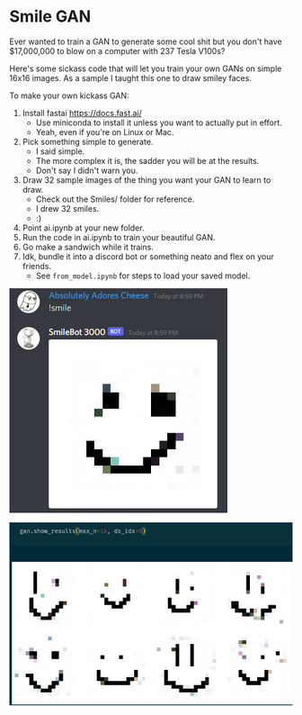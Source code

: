 # Smile GAN

Ever wanted to train a GAN to generate some cool shit but you don't have $17,000,000 to blow on a computer with 237 Tesla V100s?

Here's some sickass code that will let you train your own GANs on simple 16x16 images. As a sample I taught this one to draw smiley faces.

To make your own kickass GAN:
1. Install fastai https://docs.fast.ai/
    - Use miniconda to install it unless you want to actually put in effort.
    - Yeah, even if you're on Linux or Mac.
1. Pick something simple to generate.
    - I said simple.
    - The more complex it is, the sadder you will be at the results.
    - Don't say I didn't warn you.
1. Draw 32 sample images of the thing you want your GAN to learn to draw.
    - Check out the Smiles/ folder for reference.
    - I drew 32 smiles.
    - :)
1. Point ai.ipynb at your new folder.
1. Run the code in ai.ipynb to train your beautiful GAN.
1. Go make a sandwich while it trains.
1. Idk, bundle it into a discord bot or something neato and flex on your friends.
    - See `from_model.ipynb` for steps to load your saved model.

![](discord_bot.png)

![](smiles.png)